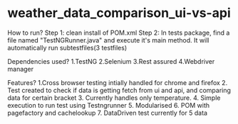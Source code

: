 # weather_data_comparison_ui-vs-api
How to run?
Step 1: clean install of POM.xml
Step 2: In tests package, find a file named "TestNGRunner.java" and execute it's main method. It will automatically run subtestfiles(3 testfiles)

Dependencies used?
1.TestNG
2.Selenium
3.Rest assured
4.Webdriver manager

Features?
1.Cross browser testing intially handled for chrome and firefox
2. Test created to check if data is getting fetch from ui and api, and comparing data for certain bracket
3. Currently handles only temperature.
4. Simple execution to run test using Testngrunner
5. Modularised
6. POM with pagefactory and cachelookup
7. DataDriven test currently for 5 data
